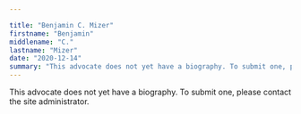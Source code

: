 ```yaml
---

title: "Benjamin C. Mizer"
firstname: "Benjamin"
middlename: "C."
lastname: "Mizer"
date: "2020-12-14"
summary: "This advocate does not yet have a biography. To submit one, please contact the site administrator."
---
```

This advocate does not yet have a biography. To submit one, please contact the site administrator.

